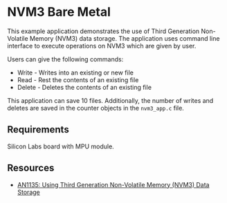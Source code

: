 # NVM3 Bare Metal

This example application demonstrates the use of Third Generation Non-Volatile Memory (NVM3) data storage. The application uses command line interface to execute operations on NVM3 which are given by user.

Users can give the following commands:

* Write - Writes into an existing or new file
* Read - Rest the contents of an existing file
* Delete - Deletes the contents of an existing file

This application can save 10 files. Additionally, the number of writes and deletes are saved in the counter objects in the `nvm3_app.c` file.

## Requirements

Silicon Labs board with MPU module.

## Resources

* [AN1135: Using Third Generation Non-Volatile Memory (NVM3) Data Storage](https://www.silabs.com/documents/public/application-notes/an1135-using-third-generation-nonvolatile-memory.pdf)